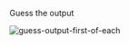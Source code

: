 Guess the output

![guess-output-first-of-each](https://user-images.githubusercontent.com/55441302/228821531-eab22201-21f5-47e9-b7f4-ba108c5470a6.png)
